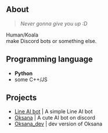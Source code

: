 ## About 
> *Never gonna give you up :D*  

Human/Koala  
make Discord bots or something else.

## Programming language
- **Python**
- some C++/JS

## Projects 
- [Line AI bot](https://github.com/lchenglin29/LineAIbot_OpenSource) | A simple Line AI bot
- [Oksana](https://github.com/lchenglin29/Oksana_on_discord) | A cute AI bot on discord 
- [Oksana_dev](https://github.com/lchenglin29/Oksana_dev) | dev version of Oksana 



<!---
lchenglin29/lchenglin29 is a ✨ special ✨ repository because its `README.md` (this file) appears on your GitHub profile.
You can click the Preview link to take a look at your changes.
--->
